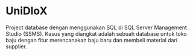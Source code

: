 # UniDloX
Project database dengan menggunakan SQL di SQL Server Management Studio (SSMS). Kasus yang diangkat adalah sebuah database untuk toko baju dengan fitur merencanakan baju baru dan membeli material dari supplier.
